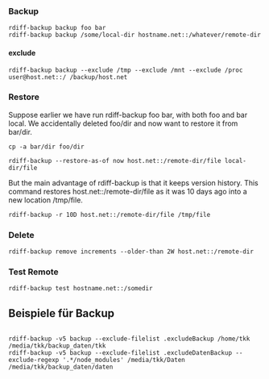 


### Backup
```
rdiff-backup backup foo bar
rdiff-backup backup /some/local-dir hostname.net::/whatever/remote-dir
```


#### exclude
```
rdiff-backup backup --exclude /tmp --exclude /mnt --exclude /proc user@host.net::/ /backup/host.net
```

### Restore



Suppose earlier we have run rdiff-backup foo bar, with both foo and bar local. We accidentally deleted foo/dir and now want to restore it from bar/dir.
```
cp -a bar/dir foo/dir
```

```
rdiff-backup --restore-as-of now host.net::/remote-dir/file local-dir/file
```




But the main advantage of rdiff-backup is that it keeps version history. This command restores host.net::/remote-dir/file as it was 10 days ago into a new location /tmp/file.
```
rdiff-backup -r 10D host.net::/remote-dir/file /tmp/file
```
### Delete

```
rdiff-backup remove increments --older-than 2W host.net::/remote-dir
```

### Test Remote
```
rdiff-backup test hostname.net::/somedir
```
## Beispiele für Backup
```

rdiff-backup -v5 backup --exclude-filelist .excludeBackup /home/tkk /media/tkk/backup_daten/tkk
rdiff-backup -v5 backup --exclude-filelist .excludeDatenBackup --exclude-regexp '.*/node_modules' /media/tkk/Daten /media/tkk/backup_daten/daten

```
